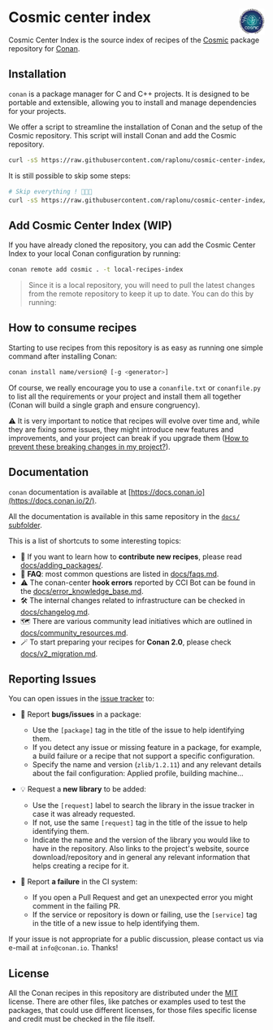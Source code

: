 # Cosmic center index <img align="right" width="10%" src="assets/cosmic.png">

Cosmic Center Index is the source index of recipes of the [Cosmic](https://cosmic.pages.obspm.fr/cosmic/) package repository for [Conan](https://conan.io).

## Installation

`conan` is a package manager for C and C++ projects. It is designed to be portable and extensible, allowing you to install and manage dependencies for your projects.

We offer a script to streamline the installation of Conan and the setup of the Cosmic repository. This script will install Conan and add the Cosmic repository.

```bash
curl -sS https://raw.githubusercontent.com/raplonu/cosmic-center-index/refs/heads/main/install.sh | bash
```

It is still possible to skip some steps:

```bash
# Skip everything ! 🙈🙉🙊
curl -sS https://raw.githubusercontent.com/raplonu/cosmic-center-index/refs/heads/main/install.sh | bash -s -- --skip-install --skip-populate
```

## Add Cosmic Center Index (WIP)

If you have already cloned the repository, you can add the Cosmic Center Index to your local Conan configuration by running:

```bash
conan remote add cosmic . -t local-recipes-index
```

> Since it is a local repository, you will need to pull the latest changes from the remote repository to keep it up to date. You can do this by running:


## How to consume recipes

Starting to use recipes from this repository is as easy as running
one simple command after installing Conan:

```bash
conan install name/version@ [-g <generator>]
```

Of course, we really encourage you to use a `conanfile.txt` or `conanfile.py`
to list all the requirements or your project and install them all together
(Conan will build a single graph and ensure congruency).

:warning: It is very important to notice that recipes will evolve over time
and, while they are fixing some issues, they might introduce new features and
improvements, and your project can break if you upgrade them
([How to prevent these breaking changes in my project?](docs/consuming_recipes.md)).

## Documentation

`conan` documentation is available at [https://docs.conan.io](https://docs.conan.io/2/).

All the documentation is available in this same repository in the [`docs/` subfolder](docs/README.md).

This is a list of shortcuts to some interesting topics:

* :rocket: If you want to learn how to **contribute new recipes**, please read [docs/adding_packages/](docs/adding_packages/README.md).
* :speech_balloon: **FAQ**: most common questions are listed in [docs/faqs.md](docs/faqs.md).
* :warning: The conan-center **hook errors** reported by CCI Bot can be found in the [docs/error_knowledge_base.md](docs/error_knowledge_base.md).
* :hammer_and_wrench: The internal changes related to infrastructure can be checked in [docs/changelog.md](docs/changelog.md).
* :world_map: There are various community lead initiatives which are outlined in [docs/community_resources.md](docs/community_resources.md).
* :magic_wand: To start preparing your recipes for **Conan 2.0**, please check [docs/v2_migration.md](docs/v2_migration.md).

## Reporting Issues

You can open issues in the [issue tracker](https://github.com/conan-io/conan-center-index/issues) to:

* :bug: Report **bugs/issues** in a package:
    - Use the `[package]` tag in the title of the issue to help identifying them.
    - If you detect any issue or missing feature in a package, for example, a build failure or a recipe that not support a specific configuration.
    - Specify the name and version (`zlib/1.2.11`) and any relevant details about the fail configuration: Applied profile, building machine...

* :bulb: Request a **new library** to be added:
    - Use the `[request]` label to search the library in the issue tracker in case it was already requested.
    - If not, use the same `[request]` tag in the title of the issue to help identifying them.
    - Indicate the name and the version of the library you would like to have in the repository. Also links to the project's website,
      source download/repository and in general any relevant information that helps creating a recipe for it.

*  :robot: Report **a failure** in the CI system:
    - If you open a Pull Request and get an unexpected error you might comment in the failing PR.
    - If the service or repository is down or failing, use the `[service]` tag in the title of a new issue to help identifying them.

If your issue is not appropriate for a public discussion, please contact us via e-mail at `info@conan.io`. Thanks!


## License

All the Conan recipes in this repository are distributed under the [MIT](LICENSE) license. There
are other files, like patches or examples used to test the packages, that could use different licenses,
for those files specific license and credit must be checked in the file itself.
